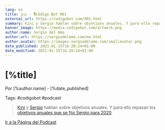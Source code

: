 ```yaml
---
lang: es
title: 🇪🇸 - 🎙Código Bot 001
external_url: https://codigobot.com/001.html
summary: Kini y Sergio hablan sobre objetivos anuales. Y para ello repasan los objetivos anuales que se fijo Sergio para 2020.
banner_image: https://media.codigobot.com/artwork.png
author.name: Sergio del Amo
author.url: https://sergiodelamo.com/me.html
author.avatar: https://images.sergiodelamo.com/smallavatar.png 
date_published: 2021-01-15T16:20:24+01:00
date_modified: 2021-01-15T16:20:24+01:00
---
```


# [%title]
	
Por [%author.name] - [%date_published]

Tags: #codigobot #podcast

> [Kini](https://kinisoftware.com) y  [Sergio](https://sergiodelamo.com) hablan sobre objetivos anuales. Y para ello repasan los [objetivos anuales que se fijo Sergio para 2020](https://groovycalamari.com/issues/171/index.html#start).

[Ir a la Página del Podcast]([%external_url])